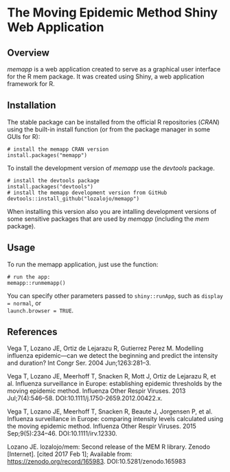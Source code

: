 # The Moving Epidemic Method Shiny Web Application

## Overview

*memapp* is a web application created to serve as a graphical user interface for the R mem package. It was created using Shiny, a web application framework for R.

## Installation

The stable package can be installed from the official R repositories (*CRAN*) using the built-in install function (or from the package manager in some GUIs for R):

```
# install the memapp CRAN version
install.packages("memapp")
```

To install the development version of *memapp* use the *devtools* package.

```
# install the devtools package
install.packages("devtools")
# install the memapp development version from GitHub
devtools::install_github("lozalojo/memapp")
```
When installing this version also you are intalling development versions of some sensitive packages that are used by *memapp* (including the *mem* package).

## Usage

To run the memapp application, just use the function:

```
# run the app:
memapp::runmemapp()
```

You can specify other parameters passed to `shiny::runApp`, such as `display = normal`, or  
`launch.browser = TRUE`.

## References

Vega T, Lozano JE, Ortiz de Lejarazu R, Gutierrez Perez M. Modelling influenza epidemic—can we detect the beginning and predict the intensity and duration? Int Congr Ser. 2004 Jun;1263:281–3. 

Vega T, Lozano JE, Meerhoff T, Snacken R, Mott J, Ortiz de Lejarazu R, et al. Influenza surveillance in Europe: establishing epidemic thresholds by the moving epidemic method. Influenza Other Respir Viruses. 2013 Jul;7(4):546–58. DOI:10.1111/j.1750-2659.2012.00422.x.

Vega T, Lozano JE, Meerhoff T, Snacken R, Beaute J, Jorgensen P, et al. Influenza surveillance in Europe: comparing intensity levels calculated using the moving epidemic method. Influenza Other Respir Viruses. 2015 Sep;9(5):234–46. DOI:10.1111/irv.12330.

Lozano JE. lozalojo/mem: Second release of the MEM R library. Zenodo [Internet]. [cited 2017 Feb 1]; Available from: https://zenodo.org/record/165983. DOI:10.5281/zenodo.165983

